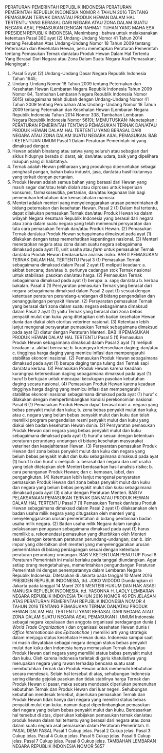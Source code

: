  PERATURAN PEMERINTAH REPUBLIK INDONESIA PERATURAN PEMERINTAH REPUBLIK INDONESIA NOMOR 4 TAHUN 2016 TENTANG PEMASUKAN TERNAK DAN/ATAU PRODUK HEWAN DALAM HAL TERTENTU YANG BERASAL DARI NEGARA ATAU ZONA DALAM SUATU NEGARA ASAL PEMASUKAN
DENGAN RAHMAT TUHAN YANG MAHA ESA PRESIDEN REPUBLIK INDONESIA, Menimbang : bahwa untuk melaksanakan ketentuan Pasal 36E ayat (2) Undang-Undang Nomor 41 Tahun 2014 tentang Perubahan Atas Undang-Undang Nomor 18 Tahun 2009 tentang Peternakan dan Kesehatan Hewan, perlu menetapkan Peraturan Pemerintah tentang Pemasukan Ternak dan/atau Produk Hewan Dalam Hal Tertentu Yang Berasal Dari Negara atau Zona Dalam Suatu Negara Asal Pemasukan;
Mengingat :

1. Pasal 5 ayat (2) Undang-Undang Dasar Negara Republik Indonesia Tahun 1945;
2. Undang-Undang Nomor 18 Tahun 2009 tentang Peternakan dan Kesehatan Hewan (Lembaran Negara Republik Indonesia Tahun 2009 Nomor 84, Tambahan Lembaran Negara Republik Indonesia Nomor 5015) sebagaimana telah diubah dengan Undang-Undang Nomor 41 Tahun 2009 tentang Perubahan Atas Undang- Undang Nomor 18 Tahun 2009 tentang Peternakan dan Kesehatan Hewan (Lembaran Negara Republik Indonesia Tahun 2014 Nomor 338, Tambahan Lembaran Negara Republik Indonesia Nomor 5619);
MEMUTUSKAN:
 Menetapkan : PERATURAN PEMERINTAH TENTANG PEMASUKAN TERNAK DAN/ATAU PRODUK HEWAN DALAM HAL TERTENTU YANG BERASAL DARI NEGARA ATAU ZONA DALAM SUATU NEGARA ASAL PEMASUKAN.
BAB I KETENTUAN UMUM
Pasal 1
Dalam Peraturan Pemerintah ini yang dimaksud dengan:
1. Hewan adalah binatang atau satwa yang seluruh atau sebagian dari siklus hidupnya berada di darat, air, dan/atau udara, baik yang dipelihara maupun yang di habitatnya.
2. Ternak adalah Hewan peliharaan yang produknya diperuntukan sebagai penghasil pangan, bahan baku industri, jasa, dan/atau hasil ikutannya yang terkait dengan pertanian.
3. Produk Hewan adalah semua bahan yang berasal dari Hewan yang masih segar dan/atau telah diolah atau diproses untuk keperluan konsumsi, farmakoseutika, pertanian, dan/atau kegunaan lain bagi pemenuhan kebutuhan dan kemaslahatan manusia.
4. Menteri adalah menteri yang menyelenggarakan urusan pemerintahan di bidang peternakan dan kesehatan Hewan.
Pasal 2
(1) Dalam hal tertentu, dapat dilakukan pemasukan Ternak dan/atau Produk Hewan ke dalam wilayah Negara Kesatuan Republik Indonesia yang berasal dari negara atau zona dalam suatu negara yang telah memenuhi persyaratan dan tata cara pemasukan Ternak dan/atau Produk Hewan.
(2) Pemasukan Ternak dan/atau Produk Hewan sebagaimana dimaksud pada ayat (1) dilakukan dengan tetap memerhatikan kepentingan nasional.
(3) Menteri menetapkan negara atau zona dalam suatu negara sebagaimana dimaksud pada ayat (1), unit usaha atau _farm_ untuk pemasukan Ternak dan/atau Produk Hewan berdasarkan analisis risiko.
BAB II PEMASUKAN TERNAK DALAM HAL TERTENTU
Pasal 3
(1) Pemasukan Ternak sebagaimana dimaksud dalam Pasal 2 ayat (1) meliputi keadaan:
a. akibat bencana; dan/atau
b. perlunya cadangan stok Ternak nasional untuk stabilisasi pasokan dan/atau harga.
(2) Pemasukan Ternak sebagaimana dimaksud pada ayat (1) berupa:
a. sapi; dan/atau
b. kerbau bakalan.
Pasal 4
(1) Persyaratan pemasukan Ternak yang berasal dari negara sebagaimana dimaksud dalam Pasal 2 ayat (1) sesuai dengan ketentuan peraturan perundang-undangan di bidang pengendalian dan penanggulangan penyakit Hewan.
(2) Persyaratan pemasukan Ternak yang berasal dari zona dalam suatu negara sebagaimana dimaksud dalam Pasal 2 ayat (1) yaitu Ternak yang berasal dari zona bebas penyakit mulut dan kuku yang ditetapkan oleh badan kesehatan Hewan dunia dan diakui oleh otoritas veteriner nasional.
(3) Ketentuan lebih lanjut mengenai persyaratan pemasukan Ternak sebagaimana dimaksud pada ayat (2) diatur dengan Peraturan Menteri.
BAB III PEMASUKAN PRODUK HEWAN DALAM HAL TERTENTU
Pasal 5
(1) Pemasukan Produk Hewan sebagaimana dimaksud dalam Pasal 2 ayat (1) meliputi keadaan:
a. akibat bencana;
b. kurangnya ketersediaan daging; dan/atau
c. tingginya harga daging yang memicu inflasi dan mempengaruhi stabilitas ekonomi nasional.
(2) Pemasukan Produk Hewan sebagaimana dimaksud pada ayat (1) berupa daging tanpa tulang dari Ternak sapi dan/atau kerbau.
(3) Pemasukan Produk Hewan karena keadaan kurangnya ketersediaan daging sebagaimana dimaksud pada ayat (1) huruf b bertujuan untuk mencapai kecukupan pasokan kebutuhan daging secara nasional.
(4) Pemasukan Produk Hewan karena keadaan tingginya harga daging yang memicu inflasi dan mempengaruhi stabilitas ekonomi nasional sebagaimana dimaksud pada ayat (1) huruf c dilakukan dengan mempertimbangkan kondisi perekonomian nasional.
Pasal 6
(1) Pemasukan Produk Hewan dapat berasal dari:
a. negara yang bebas penyakit mulut dan kuku;
b. zona bebas penyakit mulut dan kuku; atau
c. negara yang belum bebas penyakit mulut dan kuku dan telah memiliki program pengendalian resmi penyakit mulut dan kuku yang diakui oleh badan kesehatan Hewan dunia.
(2) Persyaratan pemasukan Produk Hewan dari negara yang bebas penyakit mulut dan kuku sebagaimana dimaksud pada ayat (1) huruf a sesuai dengan ketentuan peraturan perundang-undangan di bidang kesehatan masyarakat veteriner dan kesejahteraan Hewan.
(3) Persyaratan pemasukan Produk Hewan dari zona bebas penyakit mulut dan kuku dan negara yang belum bebas penyakit mulut dan kuku sebagaimana dimaksud pada ayat (1) huruf b dan huruf c meliputi:
a. berasal dari negara dan unit usaha yang telah ditetapkan oleh Menteri berdasarkan hasil analisis risiko;
b. cara penanganan Produk Hewan; dan
c. kemasan, label, dan pengangkutan.
(4) Ketentuan lebih lanjut mengenai persyaratan pemasukan Produk Hewan dari zona bebas penyakit mulut dan kuku dan negara yang belum bebas penyakit mulut dan kuku sebagaimana dimaksud pada ayat (3) diatur dengan Peraturan Menteri.
BAB IV PELAKSANAAN PEMASUKAN TERNAK DAN/ATAU PRODUK HEWAN DALAM HAL TERTENTU
Pasal 7
(1) Pemasukan Ternak dan/atau Produk Hewan sebagaimana dimaksud dalam Pasal 2 ayat (1) dilaksanakan oleh badan usaha milik negara yang ditugaskan oleh menteri yang menyelenggarakan urusan pemerintahan di bidang pembinaan badan usaha milik negara.
(2) Badan usaha milik Negara dalam rangka pelaksanaan penugasan sebagaimana dimaksud pada ayat (1) harus memiliki:
a. rekomendasi pemasukan yang diterbitkan oleh Menteri sesuai dengan ketentuan peraturan perundang-undangan; dan
b. izin impor yang diterbitkan oleh menteri yang menyelenggarakan urusan pemerintahan di bidang perdagangan sesuai dengan ketentuan peraturan perundang-undangan.
BAB V KETENTUAN PENUTUP
Pasal 8
Peraturan Pemerintah ini mulai berlaku pada tanggal diundangkan.
Agar setiap orang mengetahuinya, memerintahkan pengundangan Peraturan Pemerintah ini dengan penempatannya dalam Lembaran Negara Republik Indonesia. Ditetapkan di Jakarta pada tanggal 10 Maret 2016 PRESIDEN REPUBLIK INDONESIA, ttd. JOKO WIDODO Diundangkan di Jakarta pada tanggal 14 Maret 2016 MENTERI HUKUM DAN HAK ASASI MANUSIA REPUBLIK INDONESIA, ttd. YASONNA H. LAOLY LEMBARAN NEGARA REPUBLIK INDONESIA TAHUN 2016 NOMOR 46 PENJELASAN ATAS PERATURAN PEMERINTAH REPUBLIK INDONESIA NOMOR 4 TAHUN 2016 TENTANG PEMASUKAN TERNAK DAN/ATAU PRODUK HEWAN DALAM HAL TERTENTU YANG BERASAL DARI NEGARA ATAU ZONA DALAM SUATU NEGARA ASAL PEMASUKAN I. UMUM Indonesia sebagai negara kepulauan dan anggota organisasi perdagangan dunia ( _World Trade Organization_ ) dan organisasi kesehatan Hewan dunia ( _Office Internationale des Epizootichae_ ) memiliki arti yang strategis dalam menjaga status kesehatan Hewan dunia. Indonesia sampai saat ini masih dinyatakan sebagai negara dengan status bebas penyakit mulut dan kuku dan Indonesia hanya memasukan Ternak dan/atau Produk Hewan dari negara yang memiliki status bebas penyakit mulut dan kuku. Oleh karena Indonesia terletak di garis khatulistiwa yang merupakan negara yang rawan terhadap bencana suatu saat membutuhkan Ternak dan Produk Hewan untuk memenuhi kebutuhan secara mendesak. Selain hal tersebut di atas, sehubungan Indonesia sering dilanda gejolak pasokan dan tidak stabilnya harga Ternak dan Produk Hewan di pasar, maka secara mendesak diperlukan pemenuhan kebutuhan Ternak dan Produk Hewan dari luar negeri. Sehubungan kebutuhan mendesak tersebut, diperlukan pemasukan Ternak dan Produk Hewan tidak hanya dari negara yang memiliki status bebas penyakit mulut dan kuku, namun dapat dipertimbangkan pemasukan dari negara yang belum bebas penyakit mulut dan kuku. Berdasarkan hal tersebut di atas, diperlukan kebijakan pemasukan ternak dan/atau produk hewan dalam hal tertentu yang berasal dari negara atau zona dalam suatu negara asal pemasukan dalam Peraturan Pemerintah. II. PASAL DEMI PASAL
Pasal 1
Cukup jelas.
Pasal 2
Cukup jelas.
Pasal 3
Cukup jelas.
Pasal 4
Cukup jelas.
Pasal 5
Cukup jelas.
Pasal 6
Cukup jelas.
Pasal 7
Cukup jelas.
Pasal 8
Cukup jelas. TAMBAHAN LEMBARAN NEGARA REPUBLIK INDONESIA NOMOR 5857
